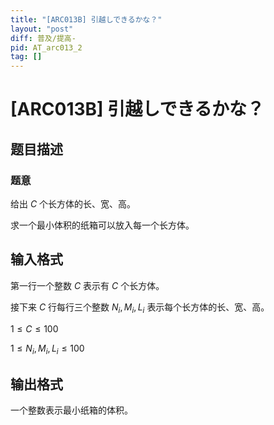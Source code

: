 ```yaml
---
title: "[ARC013B] 引越しできるかな？"
layout: "post"
diff: 普及/提高-
pid: AT_arc013_2
tag: []
---
```


# [ARC013B] 引越しできるかな？

## 题目描述

### 题意

给出 $C$ 个长方体的长、宽、高。

求一个最小体积的纸箱可以放入每一个长方体。

## 输入格式

第一行一个整数 $C$ 表示有 $C$ 个长方体。

接下来 $C$ 行每行三个整数 $N_i, M_i, L_i$ 表示每个长方体的长、宽、高。

$1 \le C \le 100$

$1 \le N_i,M_i,L_i \le 100$

## 输出格式

一个整数表示最小纸箱的体积。

